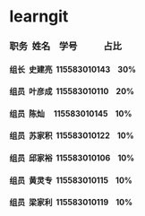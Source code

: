 # learngit

### 职务  姓名    学号            占比

#### 组长  史建亮  115583010143    30% 

#### 组员  叶彦成  115583010110    20% 

#### 组员  陈灿      115583010145    10%   

#### 组员  苏家积  115583010122    10%   

#### 组员  邱家裕  115583010106    10%   

#### 组员  黄灵专  115583010115    10%   

#### 组员  梁家利  115583010119    10%  
